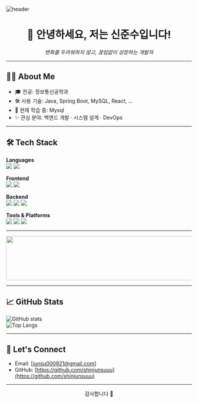 <!-- README.md -->
![header](https://capsule-render.vercel.app/api?type=waving&color=auto&height=200&section=header&text=Junsu%20Shin's%20GitHub&fontSize=50)
<h1 align="center">👋 안녕하세요, 저는 신준수입니다!</h1>
<p align="center">
  <em>변화를 두려워하지 않고, 끊임없이 성장하는 개발자</em>
</p>

---

## 🧑‍💻 About Me

- 🎓 전공: 정보통신공학과
- 🛠 사용 기술: Java, Spring Boot, MySQL, React, ...
- 🌱 현재 학습 중: Mysql
- ✨ 관심 분야: 백엔드 개발 · 시스템 설계 · DevOps

---

## 🛠 Tech Stack

**Languages**  
<img src="https://img.shields.io/badge/Java-007396?style=flat&logo=java&logoColor=white"/>
<img src="https://img.shields.io/badge/JavaScript-F7DF1E?style=flat&logo=javascript&logoColor=black"/>

**Frontend**  
<img src="https://img.shields.io/badge/React-61DAFB?style=flat&logo=react&logoColor=black"/>
<img src="https://img.shields.io/badge/TailwindCSS-06B6D4?style=flat&logo=tailwindcss&logoColor=white"/>

**Backend**  
<img src="https://img.shields.io/badge/SpringBoot-6DB33F?style=flat&logo=springboot&logoColor=white"/>
<img src="https://img.shields.io/badge/MySQL-4479A1?style=flat&logo=mysql&logoColor=white"/>
<img src="https://img.shields.io/badge/Oracle-F80000?style=flat&logo=oracle&logoColor=white"/>

**Tools & Platforms**  
<img src="https://img.shields.io/badge/Git-F05032?style=flat&logo=git&logoColor=white"/>
<img src="https://img.shields.io/badge/GitHub-181717?style=flat&logo=github&logoColor=white"/>
<img src="https://img.shields.io/badge/Docker-2496ED?style=flat&logo=docker&logoColor=white"/>

---


<a href="https://www.gitanimals.org/en_US?utm_medium=image&utm_source=shinjunsuuu&utm_content=line">
  <img
    src="https://render.gitanimals.org/lines/shinjunsuuu"
    width="600"
    height="120"
  />
</a>

---

## 📈 GitHub Stats

![GitHub stats](https://github-readme-stats.vercel.app/api?username=shinjunsuuu&show_icons=true&theme=cobalt)   
![Top Langs](https://github-readme-stats.vercel.app/api/top-langs/?username=shinjunsuuu&layout=compact)

---

## 🤝 Let's Connect

- Email: [junsu000921@gmail.com]   
- GitHub: [https://github.com/shinjunsuuu](https://github.com/shinjunsuuu)

---

<p align="center">
  감사합니다 🙏
</p>
